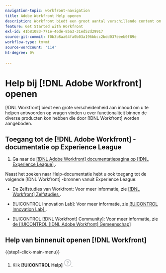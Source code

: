 ```yaml
---
navigation-topic: workfront-navigation
title: Adobe Workfront Help openen
description: Workfront biedt een groot aantal verschillende content om u te helpen antwoorden te vinden op vragen over functionaliteit binnen de verschillende producten die Workfront aanbiedt.
feature: Get Started with Workfront
exl-id: 41b81083-771e-46de-85a3-31ed52d29917
source-git-commit: f0b3b8aa64fa0b03a196bbcc2bdd037eeeb0f89e
workflow-type: tm+mt
source-wordcount: '114'
ht-degree: 0%

---
```


# Help bij [!DNL Adobe Workfront] openen

[!DNL Workfront] biedt een grote verscheidenheid aan inhoud om u te helpen antwoorden op vragen vinden u over functionaliteit binnen de diverse producten kon hebben die door [!DNL Workfront] worden aangeboden.


## Toegang tot de [!DNL Adobe Workfront] -documentatie op Experience League

1. Ga naar de [[!DNL Adobe Workfront]  documentatiepagina op  [!DNL Experience League] ](https://experienceleague.adobe.com/en/docs/workfront/using/home).

Naast het zoeken naar Help-documentatie hebt u ook toegang tot de volgende [!DNL Workfront] -bronnen vanuit Experience League:

* De Zelfstudies van Workfront: Voor meer informatie, zie [[!DNL Workfront]  Zelfstudies ](https://experienceleague.adobe.com/en/docs/workfront-learn/tutorials-workfront/home).

* [!UICONTROL Innovation Lab]: Voor meer informatie, zie [ [!UICONTROL Innovation Lab] ](https://experienceleaguecommunities.adobe.com/t5/workfront-ideas/idb-p/workfront-ideas).
* [!UICONTROL [!DNL Workfront] Community]: Voor meer informatie, zie [ de [!UICONTROL [!DNL Adobe Workfront] Gemeenschap] ](https://experienceleaguecommunities.adobe.com/t5/workfront/ct-p/workfront)

## Help van binnenuit openen [!DNL Workfront]

{{step1-click-main-menu}}

1. Klik **[!UICONTROL Help]** ![ pictogram van de Hulp ](assets/help-icon.png).
